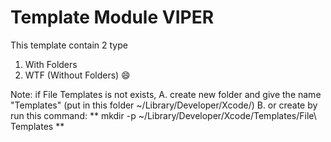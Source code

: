 # Template Module VIPER

This template contain 2 type

1. With Folders
2. WTF (Without Folders) 😄

Note:
if File Templates is not exists,
A. create new folder and give the name "Templates" (put in this folder ~/Library/Developer/Xcode/)
B. or create by run this command: ** mkdir -p ~/Library/Developer/Xcode/Templates/File\ Templates **
